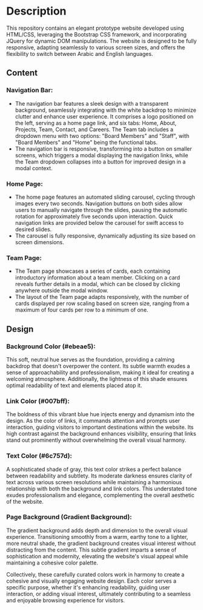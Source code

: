 # Description

This repository contains an elegant prototype website developed using HTML/CSS, leveraging the Bootstrap CSS framework, and incorporating JQuery for dynamic DOM manipulations. The website is designed to be fully responsive, adapting seamlessly to various screen sizes, and offers the flexibility to switch between Arabic and English languages. 

## Content
### Navigation Bar:
- The navigation bar features a sleek design with a transparent background, seamlessly integrating with the white backdrop to minimize clutter and enhance user experience. It comprises a logo positioned on the left, serving as a home page link, and six tabs: Home, About, Projects, Team, Contact, and Careers. The Team tab includes a dropdown menu with two options: "Board Members" and "Staff", with "Board Members" and "Home" being the functional tabs.
- The navigation bar is responsive, transforming into a button on smaller screens, which triggers a modal displaying the navigation links, while the Team dropdown collapses into a button for improved design in a modal context.
### Home Page:
- The home page features an automated sliding carousel, cycling through images every two seconds. Navigation buttons on both sides allow users to manually navigate through the slides, pausing the automatic rotation for approximately five seconds upon interaction. Quick navigation links are provided below the carousel for swift access to desired slides.
- The carousel is fully responsive, dynamically adjusting its size based on screen dimensions.
### Team Page:
- The Team page showcases a series of cards, each containing introductory information about a team member. Clicking on a card reveals further details in a modal, which can be closed by clicking anywhere outside the modal window.
- The layout of the Team page adapts responsively, with the number of cards displayed per row scaling based on screen size, ranging from a maximum of four cards per row to a minimum of one.

## Design
### Background Color (#ebeae5):
This soft, neutral hue serves as the foundation, providing a calming backdrop that doesn't overpower the content. Its subtle warmth exudes a sense of approachability and professionalism, making it ideal for creating a welcoming atmosphere. Additionally, the lightness of this shade ensures optimal readability of text and elements placed atop it.
### Link Color (#007bff):
The boldness of this vibrant blue hue injects energy and dynamism into the design. As the color of links, it commands attention and prompts user interaction, guiding visitors to important destinations within the website. Its high contrast against the background enhances visibility, ensuring that links stand out prominently without overwhelming the overall visual harmony.
### Text Color (#6c757d):
A sophisticated shade of gray, this text color strikes a perfect balance between readability and subtlety. Its moderate darkness ensures clarity of text across various screen resolutions while maintaining a harmonious relationship with both the background and link colors. This understated tone exudes professionalism and elegance, complementing the overall aesthetic of the website.
### Page Background (Gradient Background):
The gradient background adds depth and dimension to the overall visual experience. Transitioning smoothly from a warm, earthy tone to a lighter, more neutral shade, the gradient background creates visual interest without distracting from the content. This subtle gradient imparts a sense of sophistication and modernity, elevating the website's visual appeal while maintaining a cohesive color palette.

Collectively, these carefully curated colors work in harmony to create a cohesive and visually engaging website design. Each color serves a specific purpose, whether it's enhancing readability, guiding user interaction, or adding visual interest, ultimately contributing to a seamless and enjoyable browsing experience for visitors.
